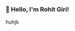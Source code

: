 ### 👋 Hello, I'm Rohit Giri!

huhjk

<!--
**RohitGiri420/RohitGiri420** I'm an Android Developer Intern at @CodeWay Solutions and a final-year B.Tech student with a strong passion for Android & IOS development. Proficient in HTML, CSS, JavaScript, Node.js, Git/GitHub, Express.js, MongoDB, and React.js, I enjoy creating robust and user-centric web applications.
Here are some ideas to get you started:

- 🚀 Android Developer Intern at Codeway Solution
- 📱 Passionate Flutter Developer
- 🎓 Final semester B.Tech in Computer Science and Engineering (CSE)
- 🌟 Excited about crafting seamless mobile experiences with a focus on Android development. Currently interning at Codeway Solution, where I'm honing my skills in building robust and user-friendly Android applications. My passion lies in Flutter development, and I love exploring innovative solutions to create engaging cross-platform apps.
- 👨‍💻 Always eager to learn and adapt to the ever-evolving world of technology. Open to collaboration and enthusiastic about contributing to the open-source community. Let's connect and build something amazing together! 🚀
- 📫 Reach me at: Rk6280840221@gmail.com
-->
